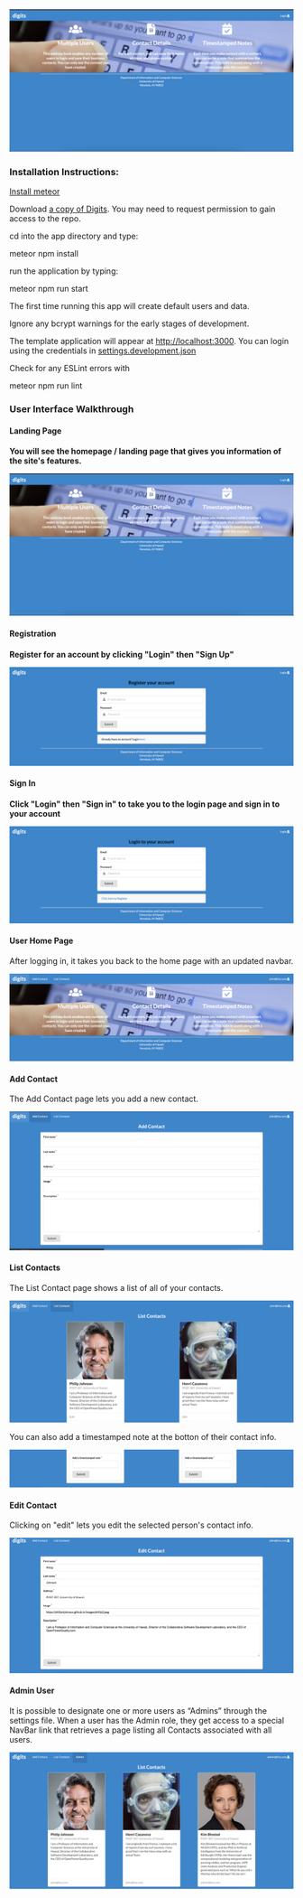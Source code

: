 <img src="doc/landing-page.png">

<h3>Installation Instructions:</h3>
<p><a href="https://www.meteor.com/install">Install meteor</a></p>
<p>Download <a href="https://github.com/shinsa2/digits">a copy of Digits</a>. You may need to request permission to gain access to the repo.</p>
<p>cd into the app directory and type:</p>
<p>meteor npm install</p>
<p>run the application by typing:</p>
<p>meteor npm run start</p>
<p>The first time running this app will create default users and data.</p>
<p>Ignore any bcrypt warnings for the early stages of development.</p>
<p>The template application will appear at <a href="http://localhost:3000">http://localhost:3000</a>. You can login using the credentials in <a href="http://github.com/ics-software-engineering/meteor-application-template-react/blob/master/config/settings.development.json">settings.development.json</a>
<p>Check for any ESLint errors with</p>
<p>meteor npm run lint</p>

<h3>User Interface Walkthrough</h3>
<h4>Landing Page<h4>
<p>You will see the homepage / landing page that gives you information of the site's features.</p>
<p><img src="doc/landing-page.png"></p>
<h4>Registration<h4>
<p>Register for an account by clicking "Login" then "Sign Up"</p>
<p><img src="doc/registration.png"></p>
<h4>Sign In<h4>
<p>Click "Login" then "Sign in" to take you to the login page and sign in to your account</p>
<p><img src="doc/login.png"></p>
<h4>User Home Page</h4>
<p>After logging in, it takes you back to the home page with an updated navbar.</p>
<p><img src="doc/homepage.png"></p>
<h4>Add Contact</h4>
<p>The Add Contact page lets you add a new contact.</p>
<p><img src="doc/add-contact.png"></p>
<h4>List Contacts</h4>
<p>The List Contact page shows a list of all of your contacts.</p>
<p><img src="doc/list-contacts.png"></p>
<p>You can also add a timestamped note at the botton of their contact info.</p>
<p><img src="doc/add-note.png"></p>
<h4>Edit Contact</h4>
<p>Clicking on "edit" lets you edit the selected person's contact info.</p>
<p><img src="doc/edit-contact.png"></p>
<h4>Admin User</h4>
<p>It is possible to designate one or more users as “Admins” through the settings file. When a user has the Admin role, they get access to a special NavBar link that retrieves a page listing all Contacts associated with all users.</h4>
<p><img src="doc/admin.png"></p>